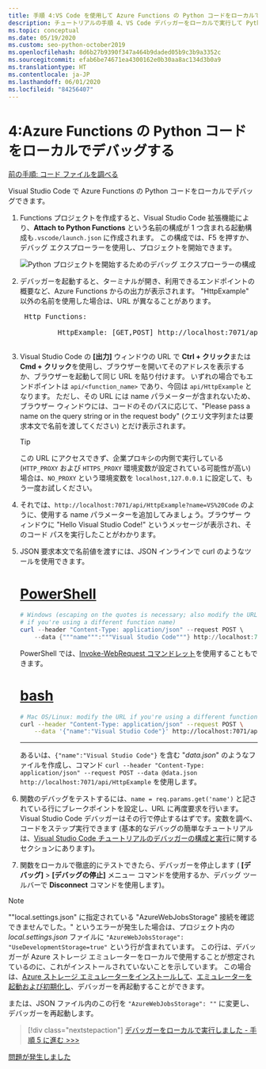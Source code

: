 ```yaml
---
title: 手順 4:VS Code を使用して Azure Functions の Python コードをローカルでデバッグする
description: チュートリアルの手順 4、VS Code デバッガーをローカルで実行して Python コードをチェックする。
ms.topic: conceptual
ms.date: 05/19/2020
ms.custom: seo-python-october2019
ms.openlocfilehash: 8d6b27b9390f347a464b9daded05b9c3b9a3352c
ms.sourcegitcommit: efab6be74671ea4300162e0b30aa8ac134d3b0a9
ms.translationtype: HT
ms.contentlocale: ja-JP
ms.lasthandoff: 06/01/2020
ms.locfileid: "84256407"
---
```

# <a name="4-debug-the-azure-functions-python-code-locally"></a>4:Azure Functions の Python コードをローカルでデバッグする

[前の手順: コード ファイルを調べる](tutorial-vs-code-serverless-python-03.md)

Visual Studio Code で Azure Functions の Python コードをローカルでデバッグできます。

1. Functions プロジェクトを作成すると、Visual Studio Code 拡張機能により、**Attach to Python Functions** という名前の構成が 1 つ含まれる起動構成も`.vscode/launch.json` に作成されます。 この構成では、F5 を押すか、デバッグ エクスプローラーを使用し、プロジェクトを開始できます。

    ![Python プロジェクトを開始するためのデバッグ エクスプローラーの構成](media/tutorial-vs-code-serverless-python/configuration-to-start-a-python-project-for-debugging.png)

1. デバッガーを起動すると、ターミナルが開き、利用できるエンドポイントの概要など、Azure Functions からの出力が表示されます。 "HttpExample" 以外の名前を使用した場合は、URL が異なることがあります。

    <pre>
    Http Functions:

            HttpExample: [GET,POST] http://localhost:7071/api/HttpExample
    </pre>

1. Visual Studio Code の **[出力]** ウィンドウの URL で **Ctrl + クリック**または **Cmd + クリック**を使用し、ブラウザーを開いてそのアドレスを表示するか、ブラウザーを起動して同じ URL を貼り付けます。 いずれの場合でもエンドポイントは `api/<function_name>` であり、今回は `api/HttpExample` となります。 ただし、その URL には name パラメーターが含まれないため、ブラウザー ウィンドウには、コードのそのパスに応じて、"Please pass a name on the query string or in the request body" (クエリ文字列または要求本文で名前を渡してください) とだけ表示されます。

    > [!TIP]
    > この URL にアクセスできず、企業プロキシの内側で実行している (`HTTP_PROXY` および `HTTPS_PROXY` 環境変数が設定されている可能性が高い) 場合は、`NO_PROXY` という環境変数を `localhost,127.0.0.1` に設定して、もう一度お試しください。

1. それでは、`http://localhost:7071/api/HttpExample?name=VS%20Code` のように、使用する name パラメーターを追加してみましょう。ブラウザー ウィンドウに "Hello Visual Studio Code!" というメッセージが表示され、そのコード パスを実行したことがわかります。

1. JSON 要求本文で名前値を渡すには、JSON インラインで curl のようなツールを使用できます。

    # <a name="powershell"></a>[PowerShell](#tab/powershell)

    ```powershell
    # Windows (escaping on the quotes is necessary; also modify the URL
    # if you're using a different function name)
    curl --header "Content-Type: application/json" --request POST \
        --data {"""name""":"""Visual Studio Code"""} http://localhost:7071/api/HttpExample
    ```

    PowerShell では、[Invoke-WebRequest コマンドレット](/powershell/module/microsoft.powershell.utility/invoke-webrequest?view=powershell-6)を使用することもできます。

    # <a name="bash"></a>[bash](#tab/bash)

    ```bash
    # Mac OS/Linux: modify the URL if you're using a different function name
    curl --header "Content-Type: application/json" --request POST \
        --data '{"name":"Visual Studio Code"}' http://localhost:7071/api/HttpExample
    ```

    ---

    あるいは、`{"name":"Visual Studio Code"}` を含む "*data.json*" のようなファイルを作成し、コマンド `curl --header "Content-Type: application/json" --request POST --data @data.json http://localhost:7071/api/HttpExample` を使用します。

1. 関数のデバッグをテストするには、`name = req.params.get('name')` と記されている行にブレークポイントを設定し、URL に再度要求を行います。 Visual Studio Code デバッガーはその行で停止するはずです。変数を調べ、コードをステップ実行できます (基本的なデバッグの簡単なチュートリアルは、[Visual Studio Code チュートリアルのデバッガーの構成と実行](https://code.visualstudio.com/docs/python/python-tutorial#configure-and-run-the-debugger)に関するセクションにあります)。

1. 関数をローカルで徹底的にテストできたら、デバッガーを停止します ( **[デバッグ]**  >  **[デバッグの停止]** メニュー コマンドを使用するか、デバッグ ツールバーで **Disconnect** コマンドを使用します)。

> [!NOTE]
> ""local.settings.json" に指定されている "AzureWebJobsStorage" 接続を確認できませんでした。" というエラーが発生した場合は、プロジェクト内の *local.settings.json* ファイルに `"AzureWebJobsStorage": "UseDevelopmentStorage=true"` という行が含まれています。 この行は、デバッガーが Azure ストレージ エミュレーターをローカルで使用することが想定されているのに、これがインストールされていないことを示しています。 この場合は、[Azure ストレージ エミュレーターをインストールして](/azure/storage/common/storage-use-emulator#get-the-storage-emulator)、[エミュレーターを起動および初期化し](/azure/storage/common/storage-use-emulator#start-and-initialize-the-storage-emulator)、デバッガーを再起動することができます。
>
> または、JSON ファイル内のこの行を `"AzureWebJobsStorage": ""` に変更し、デバッガーを再起動します。

> [!div class="nextstepaction"]
> [デバッガーをローカルで実行しました - 手順 5 に進む >>>](tutorial-vs-code-serverless-python-05.md)

[問題が発生しました](https://www.research.net/r/PWZWZ52?tutorial=vscode-functions-python&step=04-test-debug)
